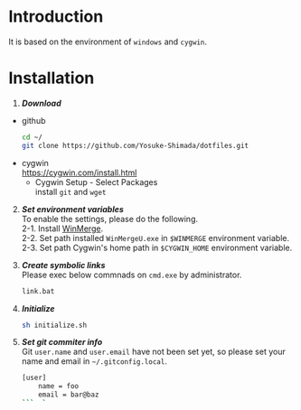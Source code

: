 # Introduction  
It is based on the environment of `windows` and `cygwin`.
# Installation  

1. ***Download***  
- github  
    ```sh
    cd ~/
    git clone https://github.com/Yosuke-Shimada/dotfiles.git
    ```  
- cygwin  
https://cygwin.com/install.html  
    - Cygwin Setup - Select Packages  
    install `git` and `wget`  

2. ***Set environment variables***  
To enable the settings, please do the following.  
    2-1. Install [WinMerge](http://www.geocities.co.jp/SiliconValley-SanJose/8165/winmerge.html).  
    2-2. Set path installed `WinMergeU.exe` in `$WINMERGE` environment variable.  
    2-3. Set path Cygwin's home path in `$CYGWIN_HOME` environment variable.  

3. ***Create symbolic links***  
Please exec below commnads on `cmd.exe` by administrator.  
    ```bat
    link.bat
    ```  
4. ***Initialize***  
    ```sh
    sh initialize.sh
    ```  
5. ***Set git commiter info***  
Git `user.name` and `user.email` have not been set yet, so please set your name and email in `~/.gitconfig.local`.
    ```sh
    [user]
        name = foo
        email = bar@baz
    ```  `  

